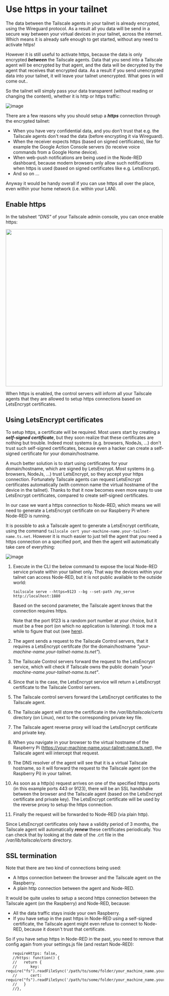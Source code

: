 # Use https in your tailnet
The data between the Tailscale agents in your tailnet is already encrypted, using the Wireguard protocol.  As a result all you data will be send in a secure way between your virtual devices in your tailnet, across the internet.  Which means it is already safe enough to get started, without any need to activate https!

However it is still useful to activate https, because the data is only encrypted ***between*** the Tailscale agents.  Data that you send into a Tailscale agent will be encrypted by that agent, and the data will be decrypted by the agent that receives that encrypted data.  As a result if you send unencrypted data into your tailnet, it will leave your tailnet unencrypted.  What goes in will come out..

So the tailnet will simply pass your data transparent (without reading or changing the content), whether it is http or https traffic:

![image](https://github.com/user-attachments/assets/1f66b508-d180-4e14-8a8e-c55b9a6360c3)

There are a few reasons why you should setup a ***https*** connection through the encrypted tailnet:
+ When you have very confidential data, and you don’t trust that e.g. the Tailscale agents don't read the data (before encrypting it via Wireguard).
+ When the receiver expects https (based on signed certificates), like for example the Google Action Console servers (to receive voice commands from a Google Home device).
+ When web-push notifications are being used in the Node-RED dashboard, because modern browsers only allow such notifications when https is used (based on signed certificates like e.g. LetsEncrypt).
+ And so on ...

Anyway it would be handy overall if you can use https all over the place, even within your home network (i.e. within your LAN).

## Enable https
In the tabsheet *"DNS"* of your Tailscale admin console, you can once enable https:

<img src="https://github.com/bartbutenaers/Node-RED-security-basics/assets/14224149/07aa2e7d-546f-443a-9801-cf9cc51b3156" width="500">

When https is enabled, the control servers will inform all your Tailscale agents that they are allowed to setup https connections based on LetsEncrypt certificates.

## Using LetsEncrypt certificates
To setup https, a certificate will be required.  Most users start by creating a ***self-signed certificate***, but they soon realize that these certificates are nothing but trouble.  Indeed most systems (e.g. browsers, NodeJs, ...) don't trust such self-signed certificates, because even a hacker can create a self-signed certificate for your domain/hostname. 

A much better solution is to start using certificates for your domain/hostname, which are signed by LetsEncrypt.  Most systems (e.g. browsers, NodeJs, ...) trust LetsEncrypt, so they accept your https connection.  Fortunately Tailscale agents can request LetsEncrypt certificates automatically (with common name the virtual hostname of the device in the tailnet).  Thanks to that it now becomes even more easy to use LetsEncrypt certificates, compared to create self-signed certificates.

In our case we want a https connection to Node-RED, which means we will need to generate a LetsEncrypt certificate on our Raspberry Pi where Node-RED is running.

It is possible to ask a Tailscale agent to generate a LetsEncrypt certificate, using the command `tailscale cert your-machine-name.your-tailnet-name.ts.net`.  However it is much easier to just tell the agent that you need a https connection on a specified port, and then the agent will automatically take care of everything:

![image](https://github.com/user-attachments/assets/b9cf102e-7f7d-47bf-a9c7-33057dc4cf67)

1. Execute in the CLI the below command to expose the local Node-RED service private within your tailnet only.  That way the devices within your tailnet can access Node-RED, but it is not public available to the outside world:
   ```
   tailscale serve --https=9123 --bg --set-path /my_serve http://localhost:1880
   ```
   Based on the second parameter, the Tailscale agent knows that the connection requires https.
   
   Note that the port 9123 is a random port number at your choice, but it must be a free port (on which no application is listening).  It took me a while to figure that out (see [here](https://github.com/tailscale/tailscale/issues/11009#issuecomment-2267159080)).
3. The agent sends a request to the Tailscale Control servers, that it requires a LetsEncrypt certifcate (for the domain/hostname *"your-machine-name.your-tailnet-name.ts.net"*).
4. The Tailscale Control servers forward the request to the LetsEncrypt service, which will check if Tailscale owns the public domain *"your-machine-name.your-tailnet-name.ts.net"*.
5. Since that is the case, the LetsEncrypt service will return a LetsEncrypt certificate to the Tailscale Control servers.
6. The Tailscale control servers forward the LetsEncrypt certificates to the Tailscale agent.
7. The Tailscale agent will store the certificate in the */var/lib/tailscale/certs* directory (on Linux), next to the corresponding private key file.
8. The Tailscale agent reverse proxy will load the LetsEncrypt certificate and private key.
9. When you navigate in your browser to the virtual hostname of the Raspberry Pi (https://your-machine-name.your-tailnet-name.ts.net), the Tailscale agent will intercept that request.
10. The DNS resolver of the agent will see that it is a virtual Tailscale hostname, so it will forward the request to the Tailscale agent (on the Raspberry Pi) in your tailnet.
11. As soon as a http(s) request arrives on one of the specified https ports (in this example ports 443 or 9123), there will be an SSL handshake between the browser and the Tailscale agent (based on the LetsEncrypt certificate and private key).  The LetsEncrypt certificate will be used by the reverse proxy to setup the https connection.
12. Finally the request will be forwarded to Node-RED (via plain http).

Since LetsEncrypt certificates only have a validity period of 3 months, the Tailscale agent will automatically ***renew*** these certificates periodically.  You can check that by looking at the date of the .crt file in the */var/lib/tailscale/certs* directory.

## SSL termination
Note that there are two kind of connections being used:
+ A https connection between the browser and the Tailscale agent on the Raspberry.  
+ A plain http connection between the agent and Node-RED.

It would be quite useles to setup a second https connection between the Tailscale agent (on the Raspberry) and Node-RED, because:
+ All the data traffic stays inside your own Raspberry.
+ If you have setup in the past https in Node-RED using a self-signed certificate, the Tailscale agent might even refuse to connect to Node-RED, because it doesn't trust that certificate.

So if you have setup https in Node-RED in the past, you need to remove that config again from your settings.js file (and restart Node-RED):
```
   requireHttps: false,
   //https: function() {
   //   return {
   //      key: require("fs").readFileSync('/path/to/some/folder/your_machine_name.your_tailnet_name.ts.net.key'),
   //      cert: require("fs").readFileSync('/path/to/some/folder/your_machine_name.your_tailnet_name.ts.net.crt')
   //   }
   //},
```
